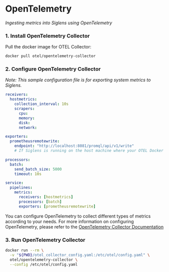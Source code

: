 # OpenTelemetry

_Ingesting metrics into Siglens using OpenTelemetry_

### 1. Install OpenTelemetry Collector

Pull the docker image for OTEL Collector:

```bash
docker pull otel/opentelemetry-collector
```

### 2. Configure OpenTelemetry Collector

_Note: This sample configuration file is for exporting system metrics to Siglens._

```yml title="otel_collector_config.yaml"
receivers:
  hostmetrics:
    collection_interval: 10s
    scrapers:
      cpu:
      memory:
      disk:
      network:

exporters:
  prometheusremotewrite:
    endpoint: "http://localhost:8081/promql/api/v1/write"
    # If Siglens is running on the host machine where your OTEL Docker container is running, then use `host.docker.internal:8081`.

processors:
  batch:
    send_batch_size: 5000
    timeout: 10s

service:
  pipelines:
    metrics:
      receivers: [hostmetrics]
      processors: [batch]
      exporters: [prometheusremotewrite]
```

You can configure OpenTelemetry to collect different types of metrics according to your needs. For more information on configuring OpenTelemetry, please refer to the [OpenTelemetry Collector Documentation](https://opentelemetry.io/docs/collector/configuration)


### 3. Run OpenTelemetry Collector

```bash 
docker run --rm \
  -v "${PWD}/otel_collector_config.yaml:/etc/otel/config.yaml" \
  otel/opentelemetry-collector \
  --config /etc/otel/config.yaml
```